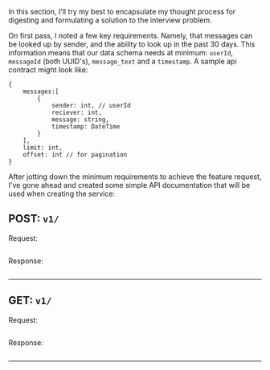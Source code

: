 In this section, I'll try my best to encapsulate my thought process for digesting and formulating a solution to the interview problem. 

On first pass, I noted a few key requirements. Namely, that messages can be looked up by sender, and the ability to look up in the past 30 days. This information means that our data schema needs at minimum: `userId`, `messageId` (both UUID's), `message_text` and a `timestamp`. A sample api contract might look like:
```
{
    messages:[
        {
            sender: int, // userId
            reciever: int,
            message: string,
            timestamp: DateTime
        }
    ],
    limit: int,
    offset: int // for pagination
}
```

After jotting down the minimum requirements to achieve the feature request, I've gone ahead and created some simple API documentation that will be used when creating the service:


## POST: `v1/`
Request:
```

```

Response:
```

```
---

## GET: `v1/`
Request:
```

```

Response:
```

```
---